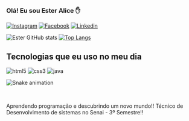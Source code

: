 
### Olá! Eu sou Ester Alice ✋

[![Instagram](https://img.shields.io/badge/Instagram-E4405F?style=for-the-badge&logo=instagram&logoColor=white.org.svg)](https://www.instagram.com/esteralice6/)
[![Facebook](https://img.shields.io/badge/Facebook-1877F2?style=for-the-badge&logo=facebook&logoColor=whit)](https://www.facebook.com/aliceinesquecivel/)
[![Linkedin](https://img.shields.io/badge/LinkedIn-0077B5?style=for-the-badge&logo=linkedin&logoColor=white)](https://www.linkedin.com/in/ester-alice-3320611b6)

![Ester GitHub stats](https://github-readme-stats.vercel.app/api?username=EsterAlice&show_icons=true&theme=synthwave)
[![Top Langs](https://github-readme-stats.vercel.app/api/top-langs/?username=EsterAlice&layout=compact)](https://github.com/EsterAlice/github-readme-stats)

## Tecnologias que eu uso no meu dia

<div>
  
<img aling="center" alt="html5" src="https://img.shields.io/badge/HTML5-E34F26?style=for-the-badge&logo=html5&logoColor=white"/>
<img aling="center" alt="css3" src="https://img.shields.io/badge/CSS3-1572B6?style=for-the-badge&logo=css3&logoColor=white"/>
<img aling="center" alt="java" src="https://img.shields.io/badge/Java-ED8B00?style=for-the-badge&logo=java&logoColor=white"/>
  
  ![Snake animation](https://github.com/EsterAlice/EsterAlice/blob/output/github-contribution-grid-snake.svg)
</div><br>



Aprendendo programação e descubrindo um novo mundo!!
Técnico de Desenvolvimento de sistemas no Senai - 3º Semestre!!
